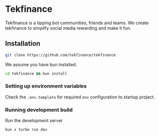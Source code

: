 # Tekfinance 

Tekfinance is a tipping bot communities, friends and teams. We create tekfinance to simplify social media rewarding and make it fun.

## Installation 

```bash
git clone https://github.com/tekfinance/tekfinance
```

We assume you have bun installed.

```bash
cd tekfinance && bun install
```

### Setting up environment variables

Check the `.env.template` for required `env` configuration to startup project.

### Running development build

Run the development server

```bash
bun x turbo run dev
```